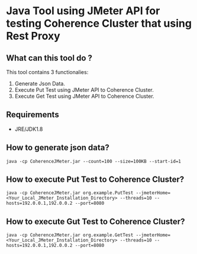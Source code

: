 # Java Tool using JMeter API for testing Coherence Cluster that using Rest Proxy

## What can this tool do ?
This tool contains 3 functionalies:
1. Generate Json Data.
2. Execute Put Test using JMeter API to Coherence Cluster.
3. Execute Get Test using JMeter API to Coherence Cluster.

## Requirements
- JRE/JDK1.8

## How to generate json data?
```java -cp CoherenceJMeter.jar --count=100 --size=100KB --start-id=1```


## How to execute Put Test to Coherence Cluster?
```java -cp CoherenceJMeter.jar org.example.PutTest --jmeterHome=<Your_Local_JMeter_Installation_Directory> --threads=10 --hosts=192.0.0.1,192.0.0.2 --port=8080```


## How to execute Gut Test to Coherence Cluster?
```java -cp CoherenceJMeter.jar org.example.GetTest --jmeterHome=<Your_Local_JMeter_Installation_Directory> --threads=10 --hosts=192.0.0.1,192.0.0.2 --port=8080```


